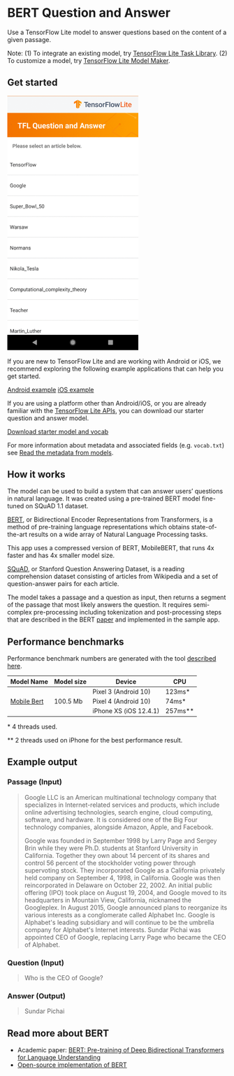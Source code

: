# BERT Question and Answer

Use a TensorFlow Lite model to answer questions based on the content of a given
passage.

Note: (1) To integrate an existing model, try
[TensorFlow Lite Task Library](https://www.tensorflow.org/lite/inference_with_metadata/task_library/bert_question_answerer).
(2) To customize a model, try
[TensorFlow Lite Model Maker](https://www.tensorflow.org/lite/models/modify/model_maker/question_answer).

## Get started

<img src="images/screenshot.gif" class="attempt-right" style="max-width: 300px">

If you are new to TensorFlow Lite and are working with Android or iOS, we
recommend exploring the following example applications that can help you get
started.

<a class="button button-primary" href="https://github.com/tensorflow/examples/tree/master/lite/examples/bert_qa/android">Android
example</a>
<a class="button button-primary" href="https://github.com/tensorflow/examples/tree/master/lite/examples/bert_qa/ios">iOS
example</a>

If you are using a platform other than Android/iOS, or you are already familiar
with the
[TensorFlow Lite APIs](https://www.tensorflow.org/api_docs/python/tf/lite), you
can download our starter question and answer model.

<a class="button button-primary" href="https://tfhub.dev/tensorflow/lite-model/mobilebert/1/metadata/1?lite-format=tflite">Download
starter model and vocab</a>

For more information about metadata and associated fields (e.g. `vocab.txt`) see
<a href="https://www.tensorflow.org/lite/convert/metadata#read_the_metadata_from_models">Read
the metadata from models</a>.

## How it works

The model can be used to build a system that can answer users’ questions in
natural language. It was created using a pre-trained BERT model fine-tuned on
SQuAD 1.1 dataset.

[BERT](https://github.com/google-research/bert), or Bidirectional Encoder
Representations from Transformers, is a method of pre-training language
representations which obtains state-of-the-art results on a wide array of
Natural Language Processing tasks.

This app uses a compressed version of BERT, MobileBERT, that runs 4x faster and
has 4x smaller model size.

[SQuAD](https://rajpurkar.github.io/SQuAD-explorer/), or Stanford Question
Answering Dataset, is a reading comprehension dataset consisting of articles
from Wikipedia and a set of question-answer pairs for each article.

The model takes a passage and a question as input, then returns a segment of the
passage that most likely answers the question. It requires semi-complex
pre-processing including tokenization and post-processing steps that are
described in the BERT [paper](https://arxiv.org/abs/1810.04805) and implemented
in the sample app.

## Performance benchmarks

Performance benchmark numbers are generated with the tool
[described here](https://www.tensorflow.org/lite/performance/benchmarks).

<table>
  <thead>
    <tr>
      <th>Model Name</th>
      <th>Model size </th>
      <th>Device </th>
      <th>CPU</th>
    </tr>
  </thead>
  <tr>
    <td rowspan = 3>
      <a href="https://tfhub.dev/tensorflow/lite-model/mobilebert/1/metadata/1?lite-format=tflite">Mobile Bert</a>
    </td>
    <td rowspan = 3>
      100.5 Mb
    </td>
    <td>Pixel 3 (Android 10) </td>
    <td>123ms*</td>
  </tr>
   <tr>
     <td>Pixel 4 (Android 10) </td>
    <td>74ms*</td>
  </tr>
   <tr>
     <td>iPhone XS (iOS 12.4.1) </td>
    <td>257ms** </td>
  </tr>
</table>

\* 4 threads used.

\*\* 2 threads used on iPhone for the best performance result.

## Example output

### Passage (Input)

> Google LLC is an American multinational technology company that specializes in
> Internet-related services and products, which include online advertising
> technologies, search engine, cloud computing, software, and hardware. It is
> considered one of the Big Four technology companies, alongside Amazon, Apple,
> and Facebook.
>
> Google was founded in September 1998 by Larry Page and Sergey Brin while they
> were Ph.D. students at Stanford University in California. Together they own
> about 14 percent of its shares and control 56 percent of the stockholder
> voting power through supervoting stock. They incorporated Google as a
> California privately held company on September 4, 1998, in California. Google
> was then reincorporated in Delaware on October 22, 2002. An initial public
> offering (IPO) took place on August 19, 2004, and Google moved to its
> headquarters in Mountain View, California, nicknamed the Googleplex. In August
> 2015, Google announced plans to reorganize its various interests as a
> conglomerate called Alphabet Inc. Google is Alphabet's leading subsidiary and
> will continue to be the umbrella company for Alphabet's Internet interests.
> Sundar Pichai was appointed CEO of Google, replacing Larry Page who became the
> CEO of Alphabet.

### Question (Input)

> Who is the CEO of Google?

### Answer (Output)

> Sundar Pichai

## Read more about BERT

*   Academic paper: [BERT: Pre-training of Deep Bidirectional Transformers for
    Language Understanding](https://arxiv.org/abs/1810.04805)
*   [Open-source implementation of BERT](https://github.com/google-research/bert)
